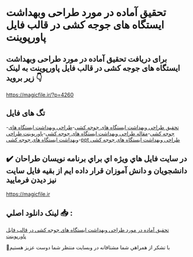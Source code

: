 # تحقیق آماده در مورد طراحی وبهداشت ایستگاه های جوجه کشی در قالب فایل پاورپوینت

## برای دریافت تحقیق آماده در مورد طراحی وبهداشت ایستگاه های جوجه کشی در قالب فایل پاورپوینت به لینک زیر بروید 👇

https://magicfile.ir/?p=4260

## تگ های فایل

-[تحقیق طراحی وبهداشت ایستگاه های جوجه کشی](https://magicfile.ir/product/%d8%aa%d8%ad%d9%82%db%8c%d9%82-%d8%b7%d8%b1%d8%a7%d8%ad%db%8c-%d9%88%d8%a8%d9%87%d8%af%d8%a7%d8%b4%d8%aa-%d8%a7%db%8c%d8%b3%d8%aa%da%af%d8%a7%d9%87-%d9%87%d8%a7%db%8c-%d8%ac%d9%88%d8%ac%d9%87-%da%a9%d8%b4%db%8c-%d9%be%d8%a7%d9%88%d8%b1%d9%be%d9%88%db%8c%d9%86%d8%aa/)-[طراحی وبهداشت ایستگاه های جوجه کشی](https://magicfile.ir/product/%d8%aa%d8%ad%d9%82%db%8c%d9%82-%d8%b7%d8%b1%d8%a7%d8%ad%db%8c-%d9%88%d8%a8%d9%87%d8%af%d8%a7%d8%b4%d8%aa-%d8%a7%db%8c%d8%b3%d8%aa%da%af%d8%a7%d9%87-%d9%87%d8%a7%db%8c-%d8%ac%d9%88%d8%ac%d9%87-%da%a9%d8%b4%db%8c-%d9%be%d8%a7%d9%88%d8%b1%d9%be%d9%88%db%8c%d9%86%d8%aa/)-[مقاله طراحی وبهداشت ایستگاه های جوجه کشی](https://magicfile.ir/product/%d8%aa%d8%ad%d9%82%db%8c%d9%82-%d8%b7%d8%b1%d8%a7%d8%ad%db%8c-%d9%88%d8%a8%d9%87%d8%af%d8%a7%d8%b4%d8%aa-%d8%a7%db%8c%d8%b3%d8%aa%da%af%d8%a7%d9%87-%d9%87%d8%a7%db%8c-%d8%ac%d9%88%d8%ac%d9%87-%da%a9%d8%b4%db%8c-%d9%be%d8%a7%d9%88%d8%b1%d9%be%d9%88%db%8c%d9%86%d8%aa/)-[پاورپوینت طراحی وبهداشت ایستگاه های جوجه کشی](https://magicfile.ir/product/%d8%aa%d8%ad%d9%82%db%8c%d9%82-%d8%b7%d8%b1%d8%a7%d8%ad%db%8c-%d9%88%d8%a8%d9%87%d8%af%d8%a7%d8%b4%d8%aa-%d8%a7%db%8c%d8%b3%d8%aa%da%af%d8%a7%d9%87-%d9%87%d8%a7%db%8c-%d8%ac%d9%88%d8%ac%d9%87-%da%a9%d8%b4%db%8c-%d9%be%d8%a7%d9%88%d8%b1%d9%be%d9%88%db%8c%d9%86%d8%aa/)-[ppt طراحی وبهداشت ایستگاه های جوجه کشی](https://magicfile.ir/product/%d8%aa%d8%ad%d9%82%db%8c%d9%82-%d8%b7%d8%b1%d8%a7%d8%ad%db%8c-%d9%88%d8%a8%d9%87%d8%af%d8%a7%d8%b4%d8%aa-%d8%a7%db%8c%d8%b3%d8%aa%da%af%d8%a7%d9%87-%d9%87%d8%a7%db%8c-%d8%ac%d9%88%d8%ac%d9%87-%da%a9%d8%b4%db%8c-%d9%be%d8%a7%d9%88%d8%b1%d9%be%d9%88%db%8c%d9%86%d8%aa/)

## ✔️ در سايت فايل هاي ويژه اي براي برنامه نويسان طراحان دانشجويان و دانش آموزان قرار داده ايم از بقيه فايل سايت نيز ديدن فرماييد

https://magicfile.ir


## لينک دانلود اصلي 📥 :

[تحقیق آماده در مورد طراحی وبهداشت ایستگاه های جوجه کشی در قالب فایل پاورپوینت](https://magicfile.ir/product/%d8%aa%d8%ad%d9%82%db%8c%d9%82-%d8%b7%d8%b1%d8%a7%d8%ad%db%8c-%d9%88%d8%a8%d9%87%d8%af%d8%a7%d8%b4%d8%aa-%d8%a7%db%8c%d8%b3%d8%aa%da%af%d8%a7%d9%87-%d9%87%d8%a7%db%8c-%d8%ac%d9%88%d8%ac%d9%87-%da%a9%d8%b4%db%8c-%d9%be%d8%a7%d9%88%d8%b1%d9%be%d9%88%db%8c%d9%86%d8%aa/) 


🙏با تشکر از همراهي شما مشتاقانه در وبسایت منتظر شما دوست عزیز هستیم

